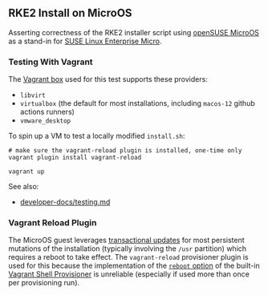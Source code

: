 RKE2 Install on MicroOS
---

Asserting correctness of the RKE2 installer script using [openSUSE MicroOS](https://microos.opensuse.org/)
as a stand-in for [SUSE Linux Enterprise Micro](https://www.suse.com/products/micro/).

### Testing With Vagrant

The [Vagrant box](https://app.vagrantup.com/dweomer/boxes/microos.amd64) used for this test supports these providers:
- `libvirt`
- `virtualbox` (the default for most installations, including `macos-12` github actions runners)
- `vmware_desktop`

To spin up a VM to test a locally modified `install.sh`:
```shell
# make sure the vagrant-reload plugin is installed, one-time only
vagrant plugin install vagrant-reload
```
```shell
vagrant up
```

See also:
- [developer-docs/testing.md](../../../developer-docs/testing.md#environment-variables)

### Vagrant Reload Plugin

The MicroOS guest leverages [transactional updates](https://documentation.suse.com/sles/15-SP1/html/SLES-all/cha-transactional-updates.html)
for most persistent mutations of the installation (typically involving the `/usr` partition) which requires a reboot to
take effect. The `vagrant-reload` provisioner plugin is used for this because the implementation of the [`reboot` option](https://www.vagrantup.com/docs/provisioning/shell#reboot)
of the built-in [Vagrant Shell Provisioner](https://www.vagrantup.com/docs/provisioning/shell) is unreliable
(especially if used more than once per provisioning run).
